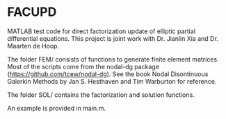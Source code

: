 # FACUPD
MATLAB test code for direct factorization update of elliptic partial differential equations. This project is joint work with Dr. Jianlin Xia and Dr. Maarten de Hoop.

The folder FEM/ consists of functions to generate finite element matrices. Most of the scripts come from the nodal-dg package (https://github.com/tcew/nodal-dg). See the book Nodal Disontinuous Galerkin Methods by Jan S. Hesthaven and Tim Warburton for reference.

The folder SOL/ contains the factorization and solution functions.

An example is provided in main.m.
